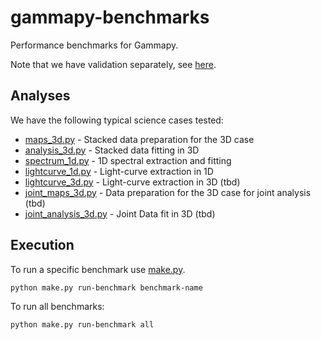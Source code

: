 # gammapy-benchmarks

Performance benchmarks for Gammapy.

Note that we have validation separately, see [here](../README.md).

## Analyses

We have the following typical science cases tested:

- [maps_3d.py](maps_3d.py) - Stacked data preparation for the 3D case
- [analysis_3d.py](analysis_3d.py) - Stacked data fitting in 3D
- [spectrum_1d.py](spectrum_1d.py) - 1D spectral extraction and fitting
- [lightcurve_1d.py](lightcurve_1d.py) - Light-curve extraction in 1D
- [lightcurve_3d.py](lightcurve_3d.py) - Light-curve extraction in 3D (tbd)
- [joint_maps_3d.py](joint_maps_3d.py) - Data preparation for the 3D case for joint analysis (tbd)
- [joint_analysis_3d.py](joint_analysis_3d.py) - Joint Data fit in 3D (tbd)

## Execution

To run a specific benchmark use [make.py](make.py).

```bash
python make.py run-benchmark benchmark-name
```

To run all benchmarks:
```bash
python make.py run-benchmark all
```

